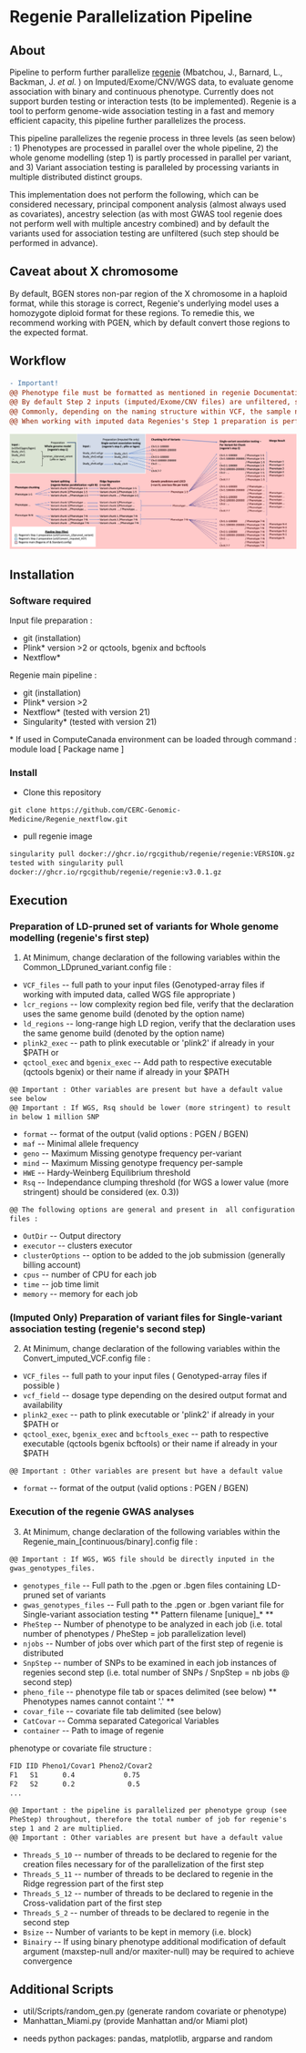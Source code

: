 # Regenie Parallelization Pipeline

## About

Pipeline to perform further parallelize [regenie](https://rgcgithub.github.io/regenie/) (Mbatchou, J., Barnard, L., Backman, J. _et al._ ) on Imputed/Exome/CNV/WGS data, to evaluate genome association with binary and continuous phenotype. Currently does not support burden testing or interaction tests (to be implemented). Regenie is a tool to perform genome-wide association testing in a fast and memory efficient capacity, this pipeline further parallelizes the process.

This pipeline parallelizes the regenie process in three levels (as seen below) : 1) Phenotypes are processed in parallel over the whole pipeline, 2) the whole genome modelling (step 1) is partly processed in parallel per variant, and 3) Variant association testing is paralleled by processing variants in multiple distributed distinct groups.
 
This implementation does not perform the following, which can be considered necessary, principal component analysis (almost always used as covariates), ancestry selection (as with most GWAS tool regenie does not perform well with multiple ancestry combined) and by default the variants used for association testing are unfiltered (such step should be performed in advance).

## Caveat about X chromosome

By default, BGEN stores non-par region of the X chromosome in a haploid format, while this storage is correct, Regenie's underlying model uses a homozygote diploid format for these regions. To remedie this, we recommend working with PGEN, which by default convert those regions to the expected format.

## Workflow

```diff
- Important!
@@ Phenotype file must be formatted as mentioned in regenie Documentation see below for example @@
@@ By default Step 2 inputs (imputed/Exome/CNV files) are unfiltered, such step should be taken before this pipeline @@
@@ Commonly, depending on the naming structure within VCF, the sample naming might differ from the phenotype/covariate file, consider using the '-double-id/--const-fid/--id-delim' plink2 options @@
@@ When working with imputed data Regenies's Step 1 preparation is performed with genotype-array data while Step 2 is imputed data @@
```
![workflow diagram](workflow.png)

## Installation 

### Software required
Input file preparation :

- git (installation)
- Plink* version >2 or qctools, bgenix and bcftools
- Nextflow*

Regenie main pipeline :

- git (installation)
- Plink* version >2
- Nextflow* (tested with version 21)
- Singularity* (tested with version 21)

\* If used in ComputeCanada environment can be loaded through command : module load [ Package name ]

### Install

- Clone this repository
```
git clone https://github.com/CERC-Genomic-Medicine/Regenie_nextflow.git 
```
- pull regenie image
```
singularity pull docker://ghcr.io/rgcgithub/regenie/regenie:VERSION.gz    
tested with singularity pull docker://ghcr.io/rgcgithub/regenie/regenie:v3.0.1.gz  
```
## Execution

### Preparation of LD-pruned set of variants for Whole genome modelling (regenie's first step)


1) At Minimum, change declaration of the following variables within the Common_LDpruned_variant.config file : 

* `VCF_files` -- full path to your input files (Genotyped-array files if working with imputed data, called WGS file appropriate )
* `lcr_regions` -- low complexity region bed file, verify that the declaration uses the same genome build (denoted by the option name)
* `ld_regions` -- long-range high LD region, verify that the declaration uses the same genome build (denoted by the option name)
* `plink2_exec` -- path to plink executable or 'plink2' if already in your $PATH
or
* `qctool_exec` and  `bgenix_exec` -- Add path to respective executable (qctools bgenix) or their name if already in your $PATH

```
@@ Important : Other variables are present but have a default value see below
@@ Important : If WGS, Rsq should be lower (more stringent) to result in below 1 million SNP
```

* `format` -- format of the output (valid options : PGEN / BGEN)
* `maf` -- Minimal allele frequency
* `geno` -- Maximum Missing genotype frequency per-variant
* `mind` -- Maximum Missing genotype frequency per-sample
* `HWE` -- Hardy-Weinberg Equilibrium threshold
* `Rsq` -- Independance clumping threshold (for WGS a lower value (more stringent) should be considered (ex. 0.3))

```
@@ The following options are general and present in  all configuration files :
```

* `OutDir` -- Output directory
* `executor` -- clusters executor
* `clusterOptions` -- option to be added to the job submission (generally billing account)
* `cpus` -- number of CPU for each job
* `time` -- job time limit
* `memory` -- memory for each job


### (Imputed Only) Preparation of variant files for Single-variant association testing (regenie's second step)

2) At Minimum, change declaration of the following variables within the Convert_imputed_VCF.config file : 

* `VCF_files` -- full path to your input files ( Genotyped-array files if possible )
* `vcf_field` --  dosage type depending on the desired output format and availability
* `plink2_exec` -- path to plink executable or 'plink2' if already in your $PATH
or
* `qctool_exec`,  `bgenix_exec` and `bcftools_exec` -- path to respective executable (qctools bgenix bcftools) or their name if already in your $PATH

```
@@ Important : Other variables are present but have a default value
```

* `format` -- format of the output (valid options : PGEN / BGEN)

### Execution of the regenie GWAS analyses

3) At Minimum, change declaration of the following variables within the Regenie_main_[continuous/binary].config file : 

```
@@ Important : If WGS, WGS file should be directly inputed in the gwas_genotypes_files. 
```


* `genotypes_file` -- Full path to the .pgen or .bgen files containing LD-pruned set of variants
* `gwas_genotypes_files` -- Full path to the .pgen or .bgen variant file for Single-variant association testing  ** Pattern filename [unique]_\* **
* `PheStep` -- Number of phenotype to be analyzed in each job (i.e. total number of phenotypes / PheStep = job parallelization level)
* `njobs` -- Number of jobs over which part of the first step of regenie is distributed
* `SnpStep` --  number of SNPs to be examined in each job instances of regenies second step (i.e. total number of SNPs / SnpStep = nb jobs @ second step)
* `pheno_file` -- phenotype file tab or spaces delimited (see below) ** Phenotypes names cannot containt '.' **
* `covar_file` -- covariate file tab delimited (see below)
* `CatCovar` -- Comma separated Categorical Variables
* `container` -- Path to image of regenie

phenotype or covariate file structure :

```
FID IID Pheno1/Covar1 Pheno2/Covar2  
F1   S1      0.4            0.75
F2   S2      0.2             0.5
...
```

```
@@ Important : the pipeline is parallelized per phenotype group (see PheStep) throughout, therefore the total number of job for regenie's step 1 and 2 are multiplied.
@@ Important : Other variables are present but have a default value
```

* `Threads_S_10` -- number of threads to be declared to regenie for the creation files necessary for of the parallelization of the first step
* `Threads_S_11` -- number of threads to be declared to regenie in the Ridge regression part of the first step
* `Threads_S_12` -- number of threads to be declared to regenie in the Cross-validation part of the first step
* `Threads_S_2` -- number of threads to be declared to regenie in the second step
* `Bsize` -- Number of variants to be kept in memory (i.e. block)
* `Binairy` -- If using binary phenotype additional modification of default argument (maxstep-null and/or maxiter-null) may be required to achieve convergence 

## Additional Scripts 
- util/Scripts/random_gen.py (generate random covariate or phenotype)
- Manhattan_Miami.py (provide Manhattan and/or Miami plot)
* needs python packages: pandas, matplotlib, argparse and random

